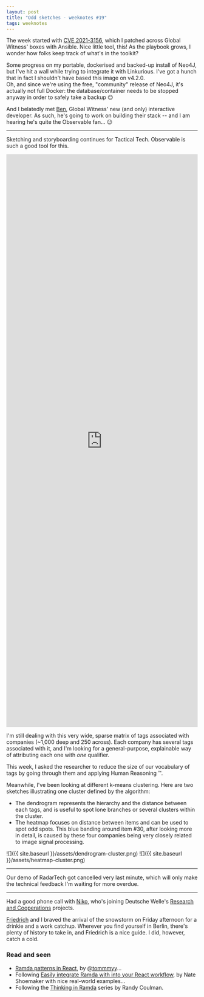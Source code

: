 ```yaml
---
layout: post
title: "Odd sketches - weeknotes #19"
tags: weeknotes
---
```


The week started with [CVE 2021-3156](https://security-tracker.debian.org/tracker/CVE-2021-3156), which I patched across Global Witness' boxes with Ansible. Nice little tool, this! As the playbook grows, I wonder how folks keep track of what's in the toolkit?

Some progress on my portable, dockerised and backed-up install of Neo4J, but I've hit a wall while trying to integrate it with Linkurious. I've got a hunch that in fact I shouldn't have based this image on v4.2.0.  
Oh, and since we're using the free, "community" release of Neo4J, it's actually not full Docker: the database/container needs to be stopped anyway in order to safely take a backup 😔

And I belatedly met [Ben](https://twitter.com/BenAyre), Global Witness' new (and only) interactive developer. As such, he's going to work on building their stack -- and I am hearing he's quite the Observable fan... 😉

---

Sketching and storyboarding continues for Tactical Tech. Observable is such a good tool for this.

<iframe width="100%" height="1509" frameborder="0"
  src="https://observablehq.com/embed/@basilesimon/experiments-in-circle-packing?cells=ind_packed_bubbles%2Ctime"></iframe>

I'm still dealing with this very wide, sparse matrix of tags associated with companies (~1,000 deep and 250 across). Each company has several tags associated with it, and I'm looking for a general-purpose, explainable way of attributing each one with _one_ qualifier.

This week, I asked the researcher to reduce the size of our vocabulary of tags by going through them and applying Human Reasoning ™.

Meanwhile, I've been looking at different k-means clustering. Here are two sketches illustrating one cluster defined by the algorithm:

- The dendrogram represents the hierarchy and the distance between each tags, and is useful to spot lone branches or several clusters within the cluster.
- The heatmap focuses on distance between items and can be used to spot odd spots. This blue banding around item #30, after looking more in detail, is caused by these four companies being very closely related to image signal processing.

![]({{ site.baseurl }}/assets/dendrogram-cluster.png)
![]({{ site.baseurl }}/assets/heatmap-cluster.png)

---

Our demo of RadarTech got cancelled very last minute, which will only make the technical feedback I'm waiting for more overdue.

---

Had a good phone call with [Niko](https://niko.io/), who's joining Deutsche Welle's [Research and Cooperations](https://innovation.dw.com/) projects.

[Friedrich](https://twitter.com/pudo) and I braved the arrival of the snowstorm on Friday afternoon for a drinkie and a work catchup. Wherever you find yourself in Berlin, there's plenty of history to take in, and Friedrich is a nice guide. I did, however, catch a cold.

### Read and seen
- [Ramda patterns in React](https://tommmyy.github.io/ramda-react-redux-patterns/pages/react-ramda.html), by [@tommmyy](https://github.com/tommmyy)...
- Following [Easily integrate Ramda with into your React workflow](https://hint.io/blog/react-and-ramda), by Nate Shoemaker with nice real-world examples...
- Following the [Thinking in Ramda](https://randycoulman.com/blog/2016/05/31/thinking-in-ramda-combining-functions/) series by Randy Coulman.